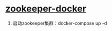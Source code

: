 # [zookeeper-docker](https://github.com/31z4/zookeeper-docker)

1. 启动zookeeper集群：docker-compose up -d

